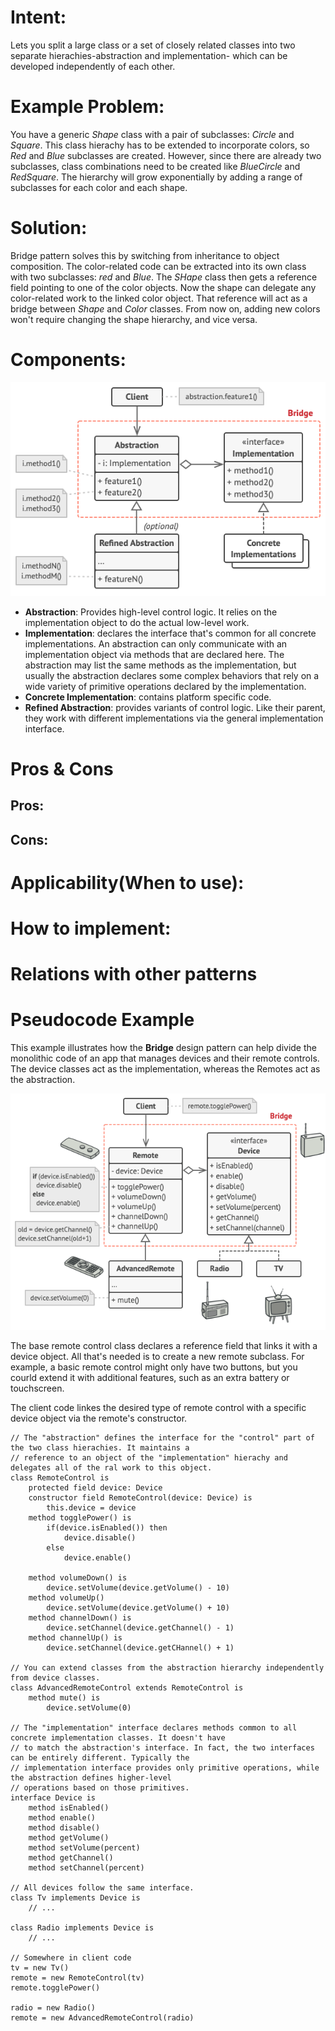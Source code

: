 # Intent:
Lets you split a large class or a set of closely related classes into two separate hierachies-abstraction and 
implementation- which can be developed independently of each other.


# Example Problem:
You have a generic *Shape* class with a pair of subclasses: *Circle* and *Square*. This class hierachy has to be 
extended to incorporate colors, so *Red* and *Blue* subclasses are created. However, since there are already two 
subclasses, class combinations need to be created like *BlueCircle* and *RedSquare*. The hierarchy will grow 
exponentially by adding a range of subclasses for each color and each shape.

# Solution: 
Bridge pattern solves this by switching from inheritance to object composition. The color-related code can be extracted 
into its own class with two subclasses: *red* and *Blue*. The *SHape* class then gets a reference field pointing to one 
of the color objects. Now the shape can delegate any color-related work to the linked color object. That reference will 
act as a bridge between *Shape* and *Color* classes. From now on, adding new colors won't require changing the shape 
hierarchy, and vice versa.


# Components:
![image info](./structure-en.png)
* **Abstraction**: Provides high-level control logic. It relies on the implementation object to do the actual low-level
work.
* **Implementation**: declares the interface that's common for all concrete implementations. An abstraction can only 
communicate with an implementation object via methods that are declared here. 
The abstraction may list the same methods as the implementation, but usually the abstraction declares some complex 
behaviors that rely on a wide variety of primitive operations declared by the implementation.
* **Concrete Implementation**: contains platform specific code.
* **Refined Abstraction**: provides variants of control logic. Like their parent, they work with different 
implementations via the general implementation interface. 

# Pros & Cons
## Pros:


## Cons:


# Applicability(When to use):



# How to implement:

 
# Relations with other patterns


# Pseudocode Example

This example illustrates how the **Bridge** design pattern can help divide the monolithic code of an app that manages 
devices and their remote controls. The device classes act as the implementation, whereas the Remotes act as the 
abstraction.

![image info](./example-en.png)

The base remote control class declares a reference field that links it with a device object. All that's needed is to 
create a new remote subclass. For example, a basic remote control might only have two buttons, but you courld extend it 
with additional features, such as an extra battery or touchscreen.

The client code linkes the desired type of remote control with a specific device object via the remote's constructor.

    // The "abstraction" defines the interface for the "control" part of the two class hierachies. It maintains a
    // reference to an object of the "implementation" hierachy and delegates all of the ral work to this object.
    class RemoteControl is
        protected field device: Device
        constructor field RemoteControl(device: Device) is
            this.device = device
        method togglePower() is
            if(device.isEnabled()) then
                device.disable()
            else
                device.enable()

        method volumeDown() is
            device.setVolume(device.getVolume() - 10)
        method volumeUp()
            device.setVolume(device.getVolume() + 10)
        method channelDown() is
            device.setChannel(device.getChannel() - 1)
        method channelUp() is
            device.setChannel(device.getCHannel() + 1)

    // You can extend classes from the abstraction hierarchy independently from device classes.
    class AdvancedRemoteControl extends RemoteControl is 
        method mute() is
            device.setVolume(0)

    // The "implementation" interface declares methods common to all concrete implementation classes. It doesn't have
    // to match the abstraction's interface. In fact, the two interfaces can be entirely different. Typically the 
    // implementation interface provides only primitive operations, while the abstraction defines higher-level 
    // operations based on those primitives.
    interface Device is
        method isEnabled()
        method enable()
        method disable()
        method getVolume()
        method setVolume(percent)
        method getChannel()
        method setChannel(percent)

    // All devices follow the same interface.
    class Tv implements Device is
        // ...

    class Radio implements Device is
        // ...

    // Somewhere in client code
    tv = new Tv()
    remote = new RemoteControl(tv)
    remote.togglePower()

    radio = new Radio()
    remote = new AdvancedRemoteControl(radio)


